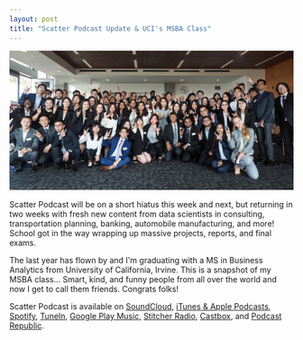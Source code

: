 ```yaml
---
layout: post
title: "Scatter Podcast Update & UCI's MSBA Class"
---
```


![](https://raw.githubusercontent.com/JavOrraca/Home/gh-pages/assets/img/MSBA_2019_Class.jpg)

Scatter Podcast will be on a short hiatus this week and next, but returning in two weeks with fresh new content from data scientists in consulting, transportation planning, banking, automobile manufacturing, and more! School got in the way wrapping up massive projects, reports, and final exams.

The last year has flown by and I'm graduating with a MS in Business Analytics from University of California, Irvine. This is a snapshot of my MSBA class... Smart, kind, and funny people from all over the world and now I get to call them friends. Congrats folks!

Scatter Podcast is available on [SoundCloud](https://soundcloud.com/scatterpodcast), [iTunes & Apple Podcasts](https://podcasts.apple.com/us/podcast/scatter-podcast/id1458544194), [Spotify](https://open.spotify.com/show/64UpJwByrdsrLSYObuEeHx?si=n_UlBzrYQv6ptBjeXfSOsw), [TuneIn](https://tunein.com/podcasts/Business--Economics-Podcasts/Scatter-Podcast-p1216105/), [Google Play Music](https://playmusic.app.goo.gl/?ibi=com.google.PlayMusic&isi=691797987&ius=googleplaymusic&apn=com.google.android.music&link=https://play.google.com/music/m/Iqayzaqkmvhu5op3yehzbj5bus4?t%3DScatter_Podcast%26pcampaignid%3DMKT-na-all-co-pr-mu-pod-16), [Stitcher Radio](https://www.stitcher.com/podcast/scatter-podcast/httpssoundcloudcomscatterpodcast), [Castbox](https://castbox.fm/channel/id2083174), and [Podcast Republic](https://www.podcastrepublic.net/podcast/1458544194).